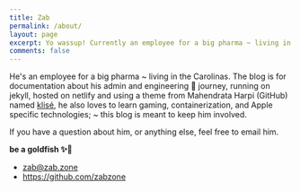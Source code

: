```yaml
---
title: Zab
permalink: /about/
layout: page
excerpt: Yo wassup! Currently an employee for a big pharma ~ living in the Carolinas, US. The blog is documentation for my admin and engineering 🎒 journey.
comments: false
---
```


He's an employee for a big pharma ~ living in the Carolinas. The blog is for documentation about his admin and engineering 🎒 journey, running on jekyll, hosted on netlify and using a theme from Mahendrata Harpi (GitHub) named <a href="https://github.com/piharpi/jekyll-klise" target="_blank" rel="noopener">klisé</a>, he also loves to learn gaming, containerization, and Apple specific technologies; ~ this blog is meant to keep him involved.

If you have a question about him, or anything else, feel free to email him.

**be a goldfish ✨🎏**

- [zab@zab.zone](mailto:zab@zab.zone)
- <a href="https://github.com/zabzone" target="_blank">https://github.com/zabzone</a>
